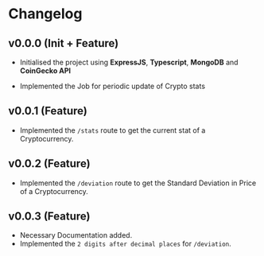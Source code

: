 # Changelog

## v0.0.0 (Init + Feature)

- Initialised the project using **ExpressJS**, **Typescript**, **MongoDB** and **CoinGecko API**

- Implemented the Job for periodic update of Crypto stats

## v0.0.1 (Feature)

- Implemented the `/stats` route to get the current stat of a Cryptocurrency.

## v0.0.2 (Feature)

- Implemented the `/deviation` route to get the Standard Deviation in Price of a Cryptocurrency.

## v0.0.3 (Feature)

- Necessary Documentation added.
- Implemented the `2 digits after decimal places` for `/deviation`.
